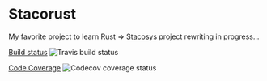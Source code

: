 # Stacorust

My favorite project to learn Rust => [Stacosys](https://github.com/kianby/stacosys) project rewriting in progress...

[Build status](https://travis-ci.org/kianby/stacorust/) ![Travis build status](https://travis-ci.com/kianby/stacorust.svg?branch=master)

[Code Coverage](https://codecov.io/gh/kianby/stacorust) ![Codecov coverage status](https://codecov.io/gh/kianby/stacorust/graph/badge.svg)
